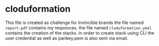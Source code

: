 # cloduformation
This file is created as challenge for Invincible brands
the file named `report.pdf` contains my responces.
the file named `cloduformation.ymal` contains the creation of the stacks.
in order to create stack using CLI the user credential as well as parikey.pem is also sent via email.
